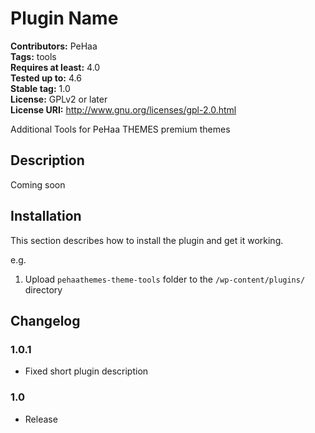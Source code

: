 # Plugin Name #
**Contributors:** PeHaa  
**Tags:** tools  
**Requires at least:** 4.0  
**Tested up to:** 4.6  
**Stable tag:** 1.0  
**License:** GPLv2 or later  
**License URI:** http://www.gnu.org/licenses/gpl-2.0.html  

Additional Tools for PeHaa THEMES premium themes

## Description ##

Coming soon

## Installation ##

This section describes how to install the plugin and get it working.

e.g.

1. Upload `pehaathemes-theme-tools` folder to the `/wp-content/plugins/` directory

## Changelog ##

### 1.0.1 ###
* Fixed short plugin description

### 1.0 ###
* Release
